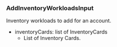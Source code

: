 ### AddInventoryWorkloadsInput
Inventory workloads to add for an account.

- inventoryCards: list of InventoryCards
  - List of Inventory Cards.
